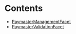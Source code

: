 

# Contents
- [PaymasterManagementFacet](PaymasterManagementFacet.sol/contract.PaymasterManagementFacet.md)
- [PaymasterValidationFacet](PaymasterValidationFacet.sol/contract.PaymasterValidationFacet.md)
